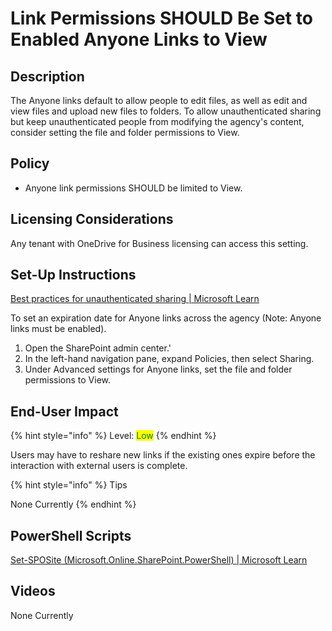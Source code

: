 # Link Permissions SHOULD Be Set to Enabled Anyone Links to View

## Description

The Anyone links default to allow people to edit files, as well as edit and view files and upload new files to folders. To allow unauthenticated sharing but keep unauthenticated people from modifying the agency's content, consider setting the file and folder permissions to View.

## Policy

* Anyone link permissions SHOULD be limited to View.

## Licensing Considerations

Any tenant with OneDrive for Business licensing can access this setting.

## Set-Up Instructions

[Best practices for unauthenticated sharing | Microsoft Learn](https://learn.microsoft.com/en-us/microsoft-365/solutions/best-practices-anonymous-sharing?view=o365-worldwide)

To set an expiration date for Anyone links across the agency (Note: Anyone links must be enabled).

1. Open the SharePoint admin center.'
2. In the left-hand navigation pane, expand Policies, then select Sharing.
3. Under Advanced settings for Anyone links, set the file and folder permissions to View.

## End-User Impact

{% hint style="info" %}
Level: <mark style="color:green;">Low</mark>
{% endhint %}

Users may have to reshare new links if the existing ones expire before the interaction with external users is complete.

{% hint style="info" %}
Tips

None Currently
{% endhint %}

## PowerShell Scripts

[Set-SPOSite (Microsoft.Online.SharePoint.PowerShell) | Microsoft Learn](https://learn.microsoft.com/en-us/powershell/module/sharepoint-online/set-sposite?view=sharepoint-ps)

## Videos&#x20;

None Currently



